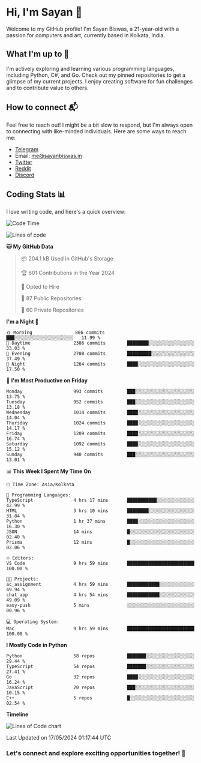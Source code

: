 # Hi, I'm Sayan 👋

Welcome to my GitHub profile! I'm Sayan Biswas, a 21-year-old with a passion for computers and art, currently based in Kolkata, India.

## What I'm up to 🚀

I'm actively exploring and learning various programming languages, including Python, C#, and Go. Check out my pinned repositories to get a glimpse of my current projects. I enjoy creating software for fun challenges and to contribute value to others.

## How to connect 📬

Feel free to reach out! I might be a bit slow to respond, but I'm always open to connecting with like-minded individuals. Here are some ways to reach me:

- [Telegram](https://t.me/dank_as_fuck)
- Email: [me@sayanbiswas.in](mailto:me@sayanbiswas.in)
- [Twitter](https://twitter.com/TheDankDel)
- [Reddit](https://www.reddit.com/user/dank_as_fuck_/)
- [Discord](https://discordapp.com/users/506536929152466945)

## Coding Stats 📊

I love writing code, and here's a quick overview:

<!--START_SECTION:waka-->
![Code Time](http://img.shields.io/badge/Code%20Time-1%2C621%20hrs%2035%20mins-blue)

![Lines of code](https://img.shields.io/badge/From%20Hello%20World%20I%27ve%20Written-5.7%20million%20lines%20of%20code-blue)

**🐱 My GitHub Data** 

> 📦 204.1 kB Used in GitHub's Storage 
 > 
> 🏆 601 Contributions in the Year 2024
 > 
> 💼 Opted to Hire
 > 
> 📜 87 Public Repositories 
 > 
> 🔑 60 Private Repositories 
 > 
**I'm a Night 🦉** 

```text
🌞 Morning                866 commits         ███░░░░░░░░░░░░░░░░░░░░░░   11.99 % 
🌆 Daytime                2386 commits        ████████░░░░░░░░░░░░░░░░░   33.03 % 
🌃 Evening                2708 commits        █████████░░░░░░░░░░░░░░░░   37.49 % 
🌙 Night                  1264 commits        ████░░░░░░░░░░░░░░░░░░░░░   17.50 % 
```
📅 **I'm Most Productive on Friday** 

```text
Monday                   993 commits         ███░░░░░░░░░░░░░░░░░░░░░░   13.75 % 
Tuesday                  952 commits         ███░░░░░░░░░░░░░░░░░░░░░░   13.18 % 
Wednesday                1014 commits        ████░░░░░░░░░░░░░░░░░░░░░   14.04 % 
Thursday                 1024 commits        ████░░░░░░░░░░░░░░░░░░░░░   14.17 % 
Friday                   1209 commits        ████░░░░░░░░░░░░░░░░░░░░░   16.74 % 
Saturday                 1092 commits        ████░░░░░░░░░░░░░░░░░░░░░   15.12 % 
Sunday                   940 commits         ███░░░░░░░░░░░░░░░░░░░░░░   13.01 % 
```


📊 **This Week I Spent My Time On** 

```text
🕑︎ Time Zone: Asia/Kolkata

💬 Programming Languages: 
TypeScript               4 hrs 17 mins       ███████████░░░░░░░░░░░░░░   42.99 % 
HTML                     3 hrs 10 mins       ████████░░░░░░░░░░░░░░░░░   31.84 % 
Python                   1 hr 37 mins        ████░░░░░░░░░░░░░░░░░░░░░   16.30 % 
JSON                     14 mins             █░░░░░░░░░░░░░░░░░░░░░░░░   02.40 % 
Prisma                   12 mins             █░░░░░░░░░░░░░░░░░░░░░░░░   02.06 % 

🔥 Editors: 
VS Code                  9 hrs 59 mins       █████████████████████████   100.00 % 

🐱‍💻 Projects: 
ac_assignment            4 hrs 59 mins       ████████████░░░░░░░░░░░░░   49.94 % 
chat_app                 4 hrs 54 mins       ████████████░░░░░░░░░░░░░   49.09 % 
easy-push                5 mins              ░░░░░░░░░░░░░░░░░░░░░░░░░   00.96 % 

💻 Operating System: 
Mac                      9 hrs 59 mins       █████████████████████████   100.00 % 
```

**I Mostly Code in Python** 

```text
Python                   58 repos            ███████░░░░░░░░░░░░░░░░░░   29.44 % 
TypeScript               54 repos            ███████░░░░░░░░░░░░░░░░░░   27.41 % 
Go                       32 repos            ████░░░░░░░░░░░░░░░░░░░░░   16.24 % 
JavaScript               20 repos            ███░░░░░░░░░░░░░░░░░░░░░░   10.15 % 
C++                      5 repos             █░░░░░░░░░░░░░░░░░░░░░░░░   02.54 % 
```



**Timeline**

![Lines of Code chart](https://raw.githubusercontent.com/Dank-del/Dank-del/main/assets/bar_graph.png)


 Last Updated on 17/05/2024 01:17:44 UTC
<!--END_SECTION:waka-->

### Let's connect and explore exciting opportunities together! 🚀
